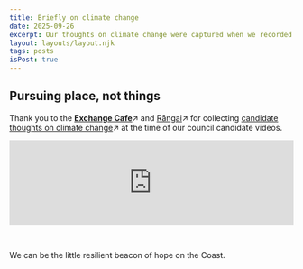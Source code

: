 ```yaml
---
title: Briefly on climate change
date: 2025-09-26
excerpt: Our thoughts on climate change were captured when we recorded our GDC candidate videos.
layout: layouts/layout.njk
tags: posts
isPost: true
---
```


## Pursuing place, not things

Thank you to the <a href="https://www.youtube.com/@ExchangeCafe" target="_blank">**Exchange Cafe**</a>&#8599; and <a href="https://www.rangai.nz/" target="_blank">Rāngai</a>&#8599; for collecting <a href="https://www.youtube.com/@ExchangeCafe/videos" target="_blank">candidate thoughts on climate change</a>&#8599; at the time of our council candidate videos.  

<div class="video-container">
    <iframe width="100%" src="https://www.youtube.com/embed/XYOfTlcCX7s?si=Qi-IPvLjVltTNDXh" title="YouTube video player" frameborder="0" allow="accelerometer; autoplay; clipboard-write; encrypted-media; gyroscope; picture-in-picture; web-share" referrerpolicy="strict-origin-when-cross-origin" allowfullscreen></iframe>
</div>

&nbsp;

We can be the little resilient beacon of hope on the Coast. 

